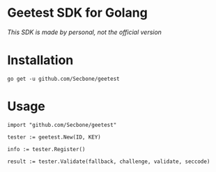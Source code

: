 # Geetest SDK for Golang

*This SDK is made by personal, not the official version*

# Installation
```
go get -u github.com/Secbone/geetest
```

# Usage

```golang
import "github.com/Secbone/geetest"

tester := geetest.New(ID, KEY)

info := tester.Register()

result := tester.Validate(fallback, challenge, validate, seccode)
```
